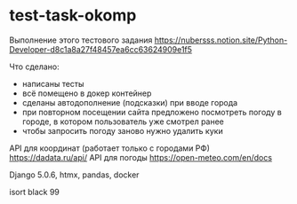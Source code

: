 # test-task-okomp

Выполнение этого тестового задания https://nubersss.notion.site/Python-Developer-d8c1a8a27f48457ea6cc63624909e1f5

Что сделано:

- написаны тесты
- всё помещено в докер контейнер
- сделаны автодополнение (подсказки) при вводе города
- при повторном посещении сайта предложено посмотреть погоду в городе, в котором пользователь уже смотрел ранее
- чтобы запросить погоду заново нужно удалить куки

API для координат (работает только с городами РФ) https://dadata.ru/api/
API для погоды https://open-meteo.com/en/docs

Django 5.0.6, htmx, pandas, docker

isort
black 99

